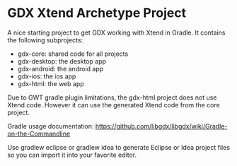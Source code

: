# GDX Xtend Archetype Project

A nice starting project to get GDX working with Xtend in Gradle. It contains the following subprojects:

- gdx-core: shared code for all projects
- gdx-desktop: the desktop app
- gdx-android: the android app
- gdx-ios: the ios app
- gdx-html: the web app

Due to GWT gradle plugin limitations, the gdx-html project does not use Xtend code. However it can use the generated Xtend code from the core project.

Gradle usage documentation: https://github.com/libgdx/libgdx/wiki/Gradle-on-the-Commandline

Use gradlew eclipse or gradlew idea to generate Eclipse or Idea project files so you can import it into your favorite editor.
